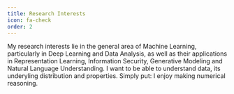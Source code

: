 ```yaml
---
title: Research Interests
icon: fa-check
order: 2
---
```


My research interests lie in the general area of Machine Learning, particularly in Deep Learning and Data Analysis, as well as their applications in Representation Learning, Information Security, Generative Modeling and Natural Language Understanding. I want to be able to understand data, its underyling distribution and properties. Simply put: I enjoy making numerical reasoning.
